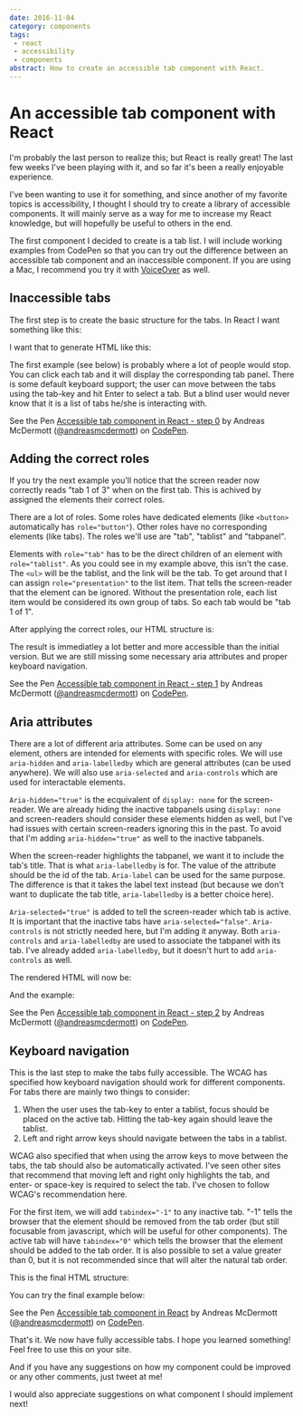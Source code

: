 ```yaml
---
date: 2016-11-04
category: components
tags:
 - react
 - accessibility
 - components
abstract: How to create an accessible tab component with React.
---
```

# An accessible tab component with React

I'm probably the last person to realize this; but React is really great! The last few weeks I've been playing with it, 
and so far it's been a really enjoyable experience.

I've been wanting to use it for something, and since another of my favorite topics is accessibility, I thought I should try to create a library of accessible components.
It will mainly serve as a way for me to increase my React knowledge, but will hopefully be useful to others in the end.

The first component I decided to create is a tab list. I will include working examples from CodePen so that you can try out the difference between an accessible tab component and an inaccessible component. If you are using a Mac, I recommend you try it with [VoiceOver](http://www.apple.com/voiceover/info/guide/) as well.

## Inaccessible tabs

The first step is to create the basic structure for the tabs. In React I want something like this:

<script src="https://gist.github.com/andreasmcdermott/22a29c830ef45bb1e09c6ce0e3bace68.js"></script>

I want that to generate HTML like this:

<script src="https://gist.github.com/andreasmcdermott/6fb739af82621b1bb01c4046fffe5d74.js"></script>

The first example (see below) is probably where a lot of people would stop. You can click each tab and it will display the corresponding tab panel. There is some default keyboard support; the user can move between the tabs using the tab-key and hit Enter to select a tab. But a blind user would never know that it is a list of tabs he/she is interacting with.

<p data-height="480" data-theme-id="0" data-slug-hash="dObbeE" data-default-tab="result" data-user="andreasmcdermott" data-embed-version="2" data-pen-title="Accessible tab component in React - step 0" class="codepen">See the Pen <a href="http://codepen.io/andreasmcdermott/pen/dObbeE/">Accessible tab component in React - step 0</a> by Andreas McDermott (<a href="http://codepen.io/andreasmcdermott">@andreasmcdermott</a>) on <a href="http://codepen.io">CodePen</a>.</p>
<script async src="https://production-assets.codepen.io/assets/embed/ei.js"></script>

## Adding the correct roles

If you try the next example you'll notice that the screen reader now correctly reads "tab 1 of 3" when on the first tab. This is achived by assigned the elements their correct roles. 

There are a lot of roles. Some roles have dedicated elements (like `<button>` automatically has `role="button"`). Other roles have no corresponding elements (like tabs). The roles we'll use are "tab", "tablist" and "tabpanel".

Elements with `role="tab"` has to be the direct children of an element with `role="tablist"`. As you could see in my example above, this isn't the case. The `<ul>` will be the tablist, and the link will be the tab. To get around that I can assign `role="presentation"` to the list item. That tells the screen-reader that the element can be ignored. Without the presentation role, each list item would be considered its own group of tabs. So each tab would be "tab 1 of 1".

After applying the correct roles, our HTML structure is:

<script src="https://gist.github.com/andreasmcdermott/7854fbd023f498e6dd6dbc93513e5aa8.js"></script>

The result is immediatley a lot better and more accessible than the initial version. But we are still missing some necessary aria attributes and proper keyboard navigation.

<p data-height="480" data-theme-id="0" data-slug-hash="BQBBMQ" data-default-tab="result" data-user="andreasmcdermott" data-embed-version="2" data-pen-title="Accessible tab component in React - step 1" class="codepen">See the Pen <a href="http://codepen.io/andreasmcdermott/pen/BQBBMQ/">Accessible tab component in React - step 1</a> by Andreas McDermott (<a href="http://codepen.io/andreasmcdermott">@andreasmcdermott</a>) on <a href="http://codepen.io">CodePen</a>.</p>
<script async src="https://production-assets.codepen.io/assets/embed/ei.js"></script>

## Aria attributes

There are a lot of different aria attributes. Some can be used on any element, others are intended for elements with specific roles. We will use `aria-hidden` and `aria-labelledby` which are general attributes (can be used anywhere). We will also use `aria-selected` and `aria-controls` which are used for interactable elements.

`Aria-hidden="true"` is the ecquivalent of `display: none` for the screen-reader. We are already hiding the inactive tabpanels using `display: none` and screen-readers should consider these elements hidden as well, but I've had issues with certain screen-readers ignoring this in the past. To avoid that I'm adding `aria-hidden="true"` as well to the inactive tabpanels. 

When the screen-reader highlights the tabpanel, we want it to include the tab's title. That is what `aria-labelledby` is for. The value of the attribute should be the id of the tab. `Aria-label` can be used for the same purpose. The difference is that it takes the label text instead (but because we don't want to duplicate the tab title, `aria-labelledby` is a better choice here).

`Aria-selected="true"` is added to tell the screen-reader which tab is active. It is important that the inactive tabs have `aria-selected="false"`. `Aria-controls` is not strictly needed here, but I'm adding it anyway. Both `aria-controls` and `aria-labelledby` are used to associate the tabpanel with its tab. I've already added `aria-labelledby`, but it doesn't hurt to add `aria-controls` as well.

The rendered HTML will now be:

<script src="https://gist.github.com/andreasmcdermott/f8b4ba30d9898f0e281edcaac0075f99.js"></script>

And the example:

<p data-height="480" data-theme-id="0" data-slug-hash="YpKKmX" data-default-tab="result" data-user="andreasmcdermott" data-embed-version="2" data-pen-title="Accessible tab component in React - step 2" class="codepen">See the Pen <a href="http://codepen.io/andreasmcdermott/pen/YpKKmX/">Accessible tab component in React - step 2</a> by Andreas McDermott (<a href="http://codepen.io/andreasmcdermott">@andreasmcdermott</a>) on <a href="http://codepen.io">CodePen</a>.</p>
<script async src="https://production-assets.codepen.io/assets/embed/ei.js"></script>

## Keyboard navigation

This is the last step to make the tabs fully accessible. The WCAG has specified how keyboard navigation should work for different components. For tabs there are mainly two things to consider:

1. When the user uses the tab-key to enter a tablist, focus should be placed on the active tab. Hitting the tab-key again should leave the tablist.
2. Left and right arrow keys should navigate between the tabs in a tablist.

WCAG also specified that when using the arrow keys to move between the tabs, the tab should also be automatically activated. I've seen other sites that recommend that moving left and right only highlights the tab, and enter- or space-key is required to select the tab. I've chosen to follow WCAG's recommendation here.  

For the first item, we will add `tabindex="-1"` to any inactive tab. "-1" tells the browser that the element should be removed from the tab order (but still focusable from javascript, which will be useful for other components). The active tab will have `tabindex="0"` which tells the browser that the element should be added to the tab order. It is also possible to set a value greater than 0, but it is not recommended since that will alter the natural tab order.

This is the final HTML structure:

<script src="https://gist.github.com/andreasmcdermott/768b815a6dca47fb91564c01b701bd68.js"></script>

You can try the final example below:

<p data-height="480" data-theme-id="0" data-slug-hash="GjVVWB" data-default-tab="result" data-user="andreasmcdermott" data-embed-version="2" data-pen-title="Accessible tab component in React" class="codepen">See the Pen <a href="http://codepen.io/andreasmcdermott/pen/GjVVWB/">Accessible tab component in React</a> by Andreas McDermott (<a href="http://codepen.io/andreasmcdermott">@andreasmcdermott</a>) on <a href="http://codepen.io">CodePen</a>.</p>
<script async src="https://production-assets.codepen.io/assets/embed/ei.js"></script>

That's it. We now have fully accessible tabs. I hope you learned something!
Feel free to use this on your site. 

And if you have any suggestions on how my component could be improved or any other comments, just tweet at me!

I would also appreciate suggestions on what component I should implement next! 
